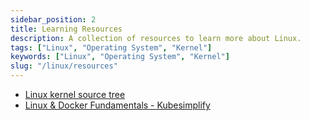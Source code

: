 ```yaml
---
sidebar_position: 2
title: Learning Resources
description: A collection of resources to learn more about Linux.
tags: ["Linux", "Operating System", "Kernel"]
keywords: ["Linux", "Operating System", "Kernel"]
slug: "/linux/resources"
---
```


- [Linux kernel source tree](https://github.com/torvalds/linux)
- [Linux & Docker Fundamentals - Kubesimplify](https://www.youtube.com/live/EUu1E_YKGTw?feature=share)